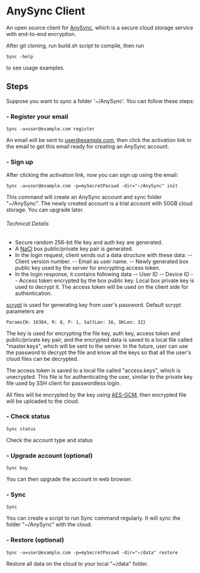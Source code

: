 # AnySync Client 

An open source client for [AnySync](https://anysync.net), which is 
a secure cloud storage service with end-to-end encryption.

After git cloning, run build.sh script to compile, then run

`Sync -help`

to see usage examples.

## Steps 

Suppose you want to sync a folder '~/AnySync'. You can follow these steps:

### - Register your email

`Sync -u=user@example.com register`

An email will be sent to user@example.com, then click the activation link in the email
to get this email ready for creating an AnySync account.

### - Sign up

After clicking the activation link, now you can sign up using the email:

`Sync -u=user@example.com -p=mySecretPasswd -dir="~/AnySync" init`

This command will create an AnySync account and sync folder "~/AnySync".
The newly created account is a trial account with 50GB cloud storage. You can upgrade later.

###### Technical Details
- Secure random 256-bit file key and auth key are generated.
- A [NaCl](https://en.wikipedia.org/wiki/NaCl_(software)) box public/private key pair is generated.
- In the login request, client sends out a data structure with these data:
-- Client version number.
-- Email as user name.
-- Newly generated box public key used by the server for encrypting access token.
- In the login response, it contains following data
-- User ID
-- Device ID
-- Access token encrypted by the box public key. Local box private key is used to decrypt it. The access token will be used on the client side for authentication.

[scrypt](https://en.wikipedia.org/wiki/Scrypt "scrypt") is used for generating key from user's password. Default scrypt parameters are 

`Params{N: 16384, R: 8, P: 1, SaltLen: 16, DKLen: 32}`

The key is used for encrypting the file key, auth key, access token and public/private key pair, and the encrypted data is saved to a local file called "master.keys", which will be sent to the server. In the future, user can use the password to decrypt the file and know all the keys so that all the user's cloud files can be decrypted.

The access token is saved to a local file called "access.keys", which is unecrypted. This file is for authenticating the user, similar to the private key file used by SSH client for passwordless login.

All files will be encrypted by the key using [AES-GCM](https://en.wikipedia.org/wiki/Galois/Counter_Mode "AES-GCM"), then encrypted file will be uploaded to the cloud.

### - Check status

`Sync status`

Check the account type and status

### - Upgrade account (optional)

`Sync buy`

You can then upgrade the account in web browser.

### - Sync

`Sync`

You can create a script to run Sync command regularly. It will sync the folder "~/AnySync" with the cloud.

### - Restore (optional)

`Sync -u=user@example.com -p=mySecretPasswd -dir="~/data" restore` 

Restore all data on the cloud to your local "~/data" folder.

